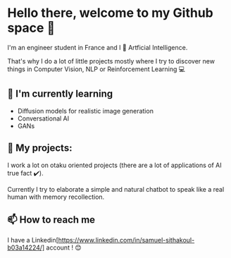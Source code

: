 # Hello there, welcome to my Github space 👋

<!--
**Rubiksman78/Rubiksman78** is a ✨ _special_ ✨ repository because its `README.md` (this file) appears on your GitHub profile.

Here are some ideas to get you started:

- 🔭 I’m currently working on ...
- 🌱 I’m currently learning ...
- 👯 I’m looking to collaborate on ...
- 🤔 I’m looking for help with ...
- 💬 Ask me about ...
- 📫 How to reach me: ...
- 😄 Pronouns: ...
- ⚡ Fun fact: ...
-->

I'm an engineer student in France and I 💟 Artficial Intelligence. 

That's why I do a lot of little projects mostly where I try to discover new things in Computer Vision, NLP or Reinforcement Learning 💻

## 🌱 I'm currently learning

- Diffusion models for realistic image generation
- Conversational AI
- GANs

## 🔭 My projects:

I work a lot on otaku oriented projects (there are a lot of applications of AI true fact ✔️).

Currently I try to elaborate a simple and natural chatbot to speak like a real human with memory recollection.

## 📫 How to reach me

I have a Linkedin[https://www.linkedin.com/in/samuel-sithakoul-b03a14224/] account ! 😊 

